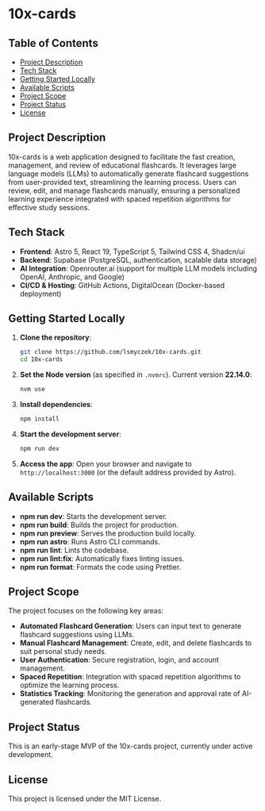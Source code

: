 # 10x-cards

## Table of Contents

- [Project Description](#project-description)
- [Tech Stack](#tech-stack)
- [Getting Started Locally](#getting-started-locally)
- [Available Scripts](#available-scripts)
- [Project Scope](#project-scope)
- [Project Status](#project-status)
- [License](#license)

## Project Description

10x-cards is a web application designed to facilitate the fast creation, management, and review of educational flashcards. It leverages large language models (LLMs) to automatically generate flashcard suggestions from user-provided text, streamlining the learning process. Users can review, edit, and manage flashcards manually, ensuring a personalized learning experience integrated with spaced repetition algorithms for effective study sessions.

## Tech Stack

- **Frontend**: Astro 5, React 19, TypeScript 5, Tailwind CSS 4, Shadcn/ui
- **Backend**: Supabase (PostgreSQL, authentication, scalable data storage)
- **AI Integration**: Openrouter.ai (support for multiple LLM models including OpenAI, Anthropic, and Google)
- **CI/CD & Hosting**: GitHub Actions, DigitalOcean (Docker-based deployment)

## Getting Started Locally

1. **Clone the repository**:
   ```sh
   git clone https://github.com/lsmyczek/10x-cards.git
   cd 10x-cards
   ```

2. **Set the Node version** (as specified in `.nvmrc`). Current version **22.14.0**:
   ```sh
   nvm use
   ```

3. **Install dependencies**:
   ```sh
   npm install
   ```

4. **Start the development server**:
   ```sh
   npm run dev
   ```

5. **Access the app**:
   Open your browser and navigate to `http://localhost:3000` (or the default address provided by Astro).

## Available Scripts

- **npm run dev**: Starts the development server.
- **npm run build**: Builds the project for production.
- **npm run preview**: Serves the production build locally.
- **npm run astro**: Runs Astro CLI commands.
- **npm run lint**: Lints the codebase.
- **npm run lint:fix**: Automatically fixes linting issues.
- **npm run format**: Formats the code using Prettier.

## Project Scope

The project focuses on the following key areas:

- **Automated Flashcard Generation**: Users can input text to generate flashcard suggestions using LLMs.
- **Manual Flashcard Management**: Create, edit, and delete flashcards to suit personal study needs.
- **User Authentication**: Secure registration, login, and account management.
- **Spaced Repetition**: Integration with spaced repetition algorithms to optimize the learning process.
- **Statistics Tracking**: Monitoring the generation and approval rate of AI-generated flashcards.

## Project Status

This is an early-stage MVP of the 10x-cards project, currently under active development.

## License

This project is licensed under the MIT License. 